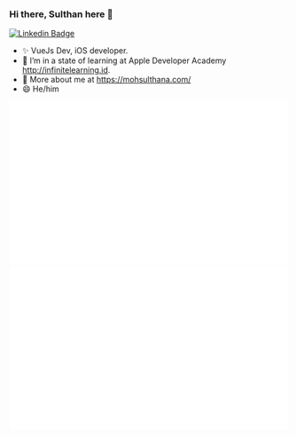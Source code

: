 ### Hi there, Sulthan here 👋
[![Linkedin Badge](https://img.shields.io/badge/-LinkedIn-0e76a8?style=flat-square&logo=Linkedin&logoColor=white)](https://www.linkedin.com/in/mohsulthana/)

- ✨ VueJs Dev, iOS developer.
- 🔭 I’m in a state of learning at Apple Developer Academy http://infinitelearning.id.
- 💬 More about me at https://mohsulthana.com/
- 😄 He/him

![](https://github.com/mohsulthana/github-stats/blob/master/generated/overview.svg)
![](https://github.com/mohsulthana/github-stats/blob/master/generated/languages.svg)
<!--
**mohsulthana/mohsulthana** is a ✨ _special_ ✨ repository because its `README.md` (this file) appears on your GitHub profile.

Here are some ideas to get you started:

- 🔭 I’m currently working on ...
- 🌱 I’m currently learning ...
- 👯 I’m looking to collaborate on ...
- 🤔 I’m looking for help with ...
- 💬 Ask me about ...
- 📫 How to reach me: ...
- 😄 Pronouns: ...
- ⚡ Fun fact: ...
-->
